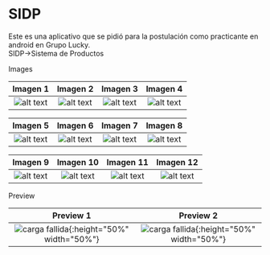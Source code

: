 # SIDP
Este es una aplicativo que se pidió para la postulación como practicante en android en Grupo Lucky.  
SIDP->Sistema de Productos  

Images  

Imagen 1             	   |  Imagen 2	        				| Imagen 3		 		           | Imagen 4		        			 |
:-----------------------:|:-------------------------: | :-------------------------:|:-------------------------:|
![alt text][logo1] 		   |![alt text][logo2] 	    		|![alt text][logo3]	    		 |![alt text][logo4]	    	 |	

Imagen 5             	   |  Imagen 6					| Imagen 7		 		     | Imagen 8					 |
:-------------------------:|:-------------------------: | :-------------------------:|:-------------------------:|
![alt text][logo5] 		   |![alt text][logo6] 	 		|![alt text][logo7]			 |![alt text][logo8]		 |	

Imagen 9             	   |  Imagen 10					| Imagen 11		 		     | Imagen 12				 |
:-------------------------:|:-------------------------: | :-------------------------:|:-------------------------:|
![alt text][logo9] 		   |![alt text][logo10] 	 	|![alt text][logo11]		 |![alt text][logo12]		 |	


Preview  

Preview 1             	 |  Preview 2	        				|
:-----------------------:|:-------------------------: |
![carga fallida][gif1]{:height="50%" width="50%"} 	 |![carga fallida][gif2]{:height="50%" width="50%"} 	    |



[logo1]: https://github.com/puitiza/SIDP/blob/master/preview/images/1png.png?raw=true
[logo2]: https://github.com/puitiza/SIDP/blob/master/preview/images/2png.png?raw=true
[logo3]: https://github.com/puitiza/SIDP/blob/master/preview/images/3png.png?raw=true
[logo4]: https://github.com/puitiza/SIDP/blob/master/preview/images/4png.png?raw=true
[logo5]: https://github.com/puitiza/SIDP/blob/master/preview/images/5png.png?raw=true
[logo6]: https://github.com/puitiza/SIDP/blob/master/preview/images/6png.png?raw=true
[logo7]: https://github.com/puitiza/SIDP/blob/master/preview/images/7png.png?raw=true
[logo8]: https://github.com/puitiza/SIDP/blob/master/preview/images/8png.png?raw=true
[logo9]: https://github.com/puitiza/SIDP/blob/master/preview/images/9png.png?raw=true
[logo10]: https://github.com/puitiza/SIDP/blob/master/preview/images/10png.png?raw=true
[logo11]: https://github.com/puitiza/SIDP/blob/master/preview/images/11png.png?raw=true
[logo12]: https://github.com/puitiza/SIDP/blob/master/preview/images/12png.png?raw=true

[gif1]: https://github.com/puitiza/SIDP/blob/master/preview/gifs/parte_1.gif?raw=true
[gif2]: https://github.com/puitiza/SIDP/blob/master/preview/gifs/parte_2.gif?raw=true
